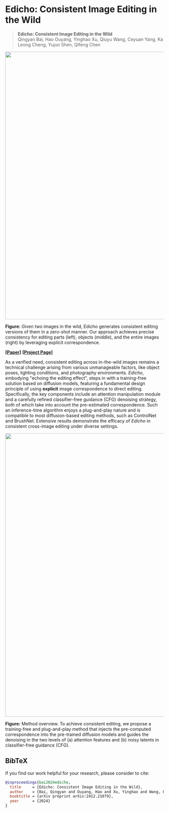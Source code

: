 # Edicho: Consistent Image Editing in the Wild

> **Edicho: Consistent Image Editing in the Wild** <br>
> Qingyan Bai, Hao Ouyang, Yinghao Xu, Qiuyu Wang, Ceyuan Yang, Ka Leong Cheng, Yujun Shen, Qifeng Chen <br>

<div align=center>
<img src="./docs/assets/teaser.jpg" width=850px>
</div>

**Figure:**  Given two images in the wild, Edicho generates consistent editing versions of them in a zero-shot manner. Our approach
achieves precise consistency for editing parts (left), objects (middle), and the entire images (right) by leveraging explicit correspondence.

**[**[**Paper**](https://arxiv.org/abs/2412.21079)**]**
**[**[**Project Page**](ant-research.github.io/edicho/)**]**

As a verified need, consistent editing across in-the-wild images remains a technical challenge arising from various unmanageable factors, like object poses, lighting conditions, and photography environments.
<i>Edicho</i>, embodying "echoing the editing effect", steps in with a training-free solution based on diffusion models, featuring a fundamental design principle of using <b>explicit</b> image correspondence to direct editing.
Specifically, the key components include an attention manipulation module and a carefully refined classifier-free guidance (CFG) denoising strategy, both of which take into account the pre-estimated correspondence.
Such an inference-time algorithm enjoys a plug-and-play nature and is compatible to most diffusion-based editing methods, such as ControlNet and BrushNet.
Extensive results demonstrate the efficacy of <i>Edicho</i> in consistent cross-image editing under diverse settings.

<div align=center>
<img src="./docs/assets/pipeline.jpg" width=900px>
</div>

**Figure:**  Method overview. To achieve consistent editing, we propose a training-free and plug-and-play method that injects the pre-computed correspondence into the pre-trained diffusion models and guides the denoising in the two levels of (a) attention features and (b) noisy latents in classifier-free guidance (CFG).


## BibTeX

If you find our work helpful for your research, please consider to cite:
```bibtex
@inproceedings{bai2024edicho,
  title     = {Edicho: Consistent Image Editing in the Wild},
  author    = {Bai, Qingyan and Ouyang, Hao and Xu, Yinghao and Wang, Qiuyu and Yang, Ceyuan and Cheng, Ka Leong and Shen, Yujun and Chen, Qifeng},
  booktitle = {arXiv preprint arXiv:2412.21079},
  year      = {2024}
}
```
